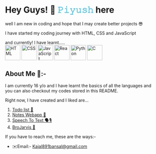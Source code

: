 ## <h1>Hey Guys! 👋 <span style="color: #4fc6e7ff;">𝙿𝚒𝚢𝚞𝚜𝚑 </span>here</h1>

well I am new in coding and hope that I may create better projects 😎

I have started my coding journey with HTML, CSS and JavaScript

and currently! I have learnt.....<br>
<img src="https://github.com/user-attachments/assets/fb172c22-cd1c-4eda-877c-37a1e9c527ff" alt="HTML" width="50px" height="50px">
<img src="https://github.com/user-attachments/assets/159cba98-16cd-45f5-af2c-c2936d6d3217" alt="CSS" width="50px" height="50px">
<img src="https://github.com/user-attachments/assets/74a175f0-fc4c-4252-9ba5-3fd1f0a92c17" alt="JavaScript" width="50px" height="50px">
<img src="https://github.com/user-attachments/assets/983ff609-daba-4829-adf0-3770b83e557c" alt="React" width="50px" height="50px">
<img src="https://github.com/user-attachments/assets/4c5e6f43-472e-4ab7-827a-1a906e497263" alt="Python" width="50px" height="50px">
<img src="https://github.com/user-attachments/assets/5c9683ed-2015-4bd5-9d0c-bd0d0609d5b1" alt="C" width="50px" height="50px">

## About Me 🚀:-
I am currently 16 y/o and I have learnt the basics of all the languages and you can also checkout my codes stored in this README.


Right now, I have created and I liked are...
1. <a href="">Todo list 📑</a>
2. <a href="">Notes Webapp 📒</a>
3. <a href="">Speech To Text 🗣️🎙️</a>
4. <a href="">BroJarvis 🤖</a>

If you have to reach me, these are the ways:-
* ✉️Email:- <a href="Kajal891bansal@gmail.com" target="_blank">Kajal891bansal@gmail.com</a>
